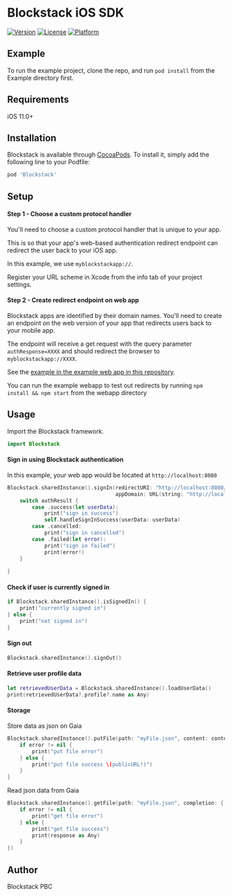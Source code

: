 # Blockstack iOS SDK

[![Version](https://img.shields.io/cocoapods/v/Blockstack.svg?style=flat)](http://cocoapods.org/pods/Blockstack)
[![License](https://img.shields.io/cocoapods/l/Blockstack.svg?style=flat)](http://cocoapods.org/pods/Blockstack)
[![Platform](https://img.shields.io/cocoapods/p/Blockstack.svg?style=flat)](http://cocoapods.org/pods/Blockstack)

## Example

To run the example project, clone the repo, and run `pod install` from the Example directory first.

## Requirements
iOS 11.0+

## Installation

Blockstack is available through [CocoaPods](http://cocoapods.org). To install
it, simply add the following line to your Podfile:

```ruby
pod 'Blockstack'
```
## Setup

#### Step 1 - Choose a custom protocol handler

You'll need to choose a custom protocol handler that is unique to your app.

This is so that your app's web-based authentication redirect endpoint can redirect the user
back to your iOS app.

In this example, we use `myblockstackapp://`.

Register your URL scheme in Xcode from the info tab of your project settings.

#### Step 2 - Create redirect endpoint on web app

Blockstack apps are identified by their domain names. You'll need to
create an endpoint on the web version of your app that redirects users back
to your mobile app.

The endpoint will receive a get request with the query parameter `authResponse=XXXX`
and should redirect the browser to `myblockstackapp://XXXX`.

See the [example in the example web app in this repository](Tools/Blockstack-webapp/public/redirect.html).

You can run the example webapp to test out redirects by running `npm install && npm start` from the webapp directory

## Usage

Import the Blockstack framework.

```swift
import Blockstack
```

#### Sign in using Blockstack authentication

In this example, your web app would be located at `http://localhost:8080`

```swift
Blockstack.sharedInstance().signIn(redirectURI: "http://localhost:8080/redirect.html",
                                   appDomain: URL(string: "http://localhost:8080")!) { authResult in
    switch authResult {
        case .success(let userData):
            print("sign in success")
            self.handleSignInSuccess(userData: userData)
        case .cancelled:
            print("sign in cancelled")
        case .failed(let error):
            print("sign in failed")
            print(error!)
    }
    
}
```

#### Check if user is currently signed in


```swift
if Blockstack.sharedInstance().isSignedIn() {
    print("currently signed in")
} else {
    print("not signed in")
}
```

#### Sign out

```swift
Blockstack.sharedInstance().signOut()
```

#### Retrieve user profile data

```swift
let retrievedUserData = Blockstack.sharedInstance().loadUserData()
print(retrievedUserData?.profile?.name as Any)
```

#### Storage

Store data as json on Gaia

```swift
Blockstack.sharedInstance().putFile(path: "myFile.json", content: content) { (publicURL, error) in
    if error != nil {
        print("put file error")
    } else {
        print("put file success \(publicURL!)")
    }
}
```

Read json data from Gaia

```swift
Blockstack.sharedInstance().getFile(path: "myFile.json", completion: { (response, error) in
    if error != nil {
        print("get file error")
    } else {
        print("get file success")
        print(response as Any)
    }
})
```

## Author

Blockstack PBC


